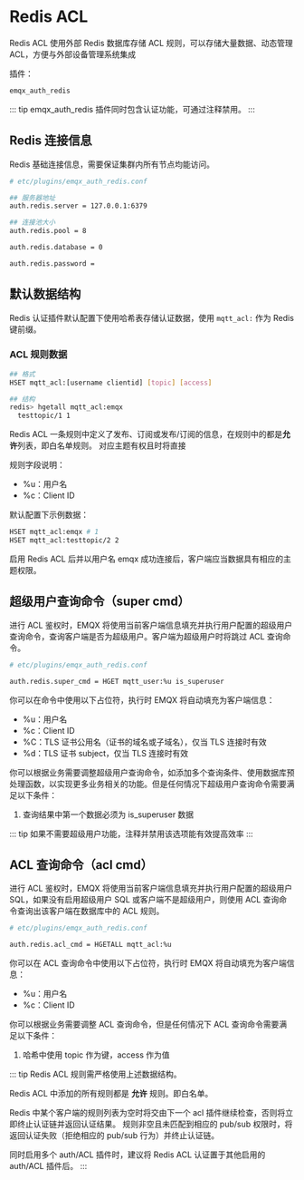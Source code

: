 # Redis ACL


Redis ACL 使用外部 Redis 数据库存储 ACL 规则，可以存储大量数据、动态管理 ACL，方便与外部设备管理系统集成

插件：

```bash
emqx_auth_redis
```

::: tip
emqx_auth_redis 插件同时包含认证功能，可通过注释禁用。
:::


## Redis 连接信息

Redis 基础连接信息，需要保证集群内所有节点均能访问。

```bash
# etc/plugins/emqx_auth_redis.conf

## 服务器地址
auth.redis.server = 127.0.0.1:6379

## 连接池大小
auth.redis.pool = 8

auth.redis.database = 0

auth.redis.password =
```


## 默认数据结构

Redis 认证插件默认配置下使用哈希表存储认证数据，使用 `mqtt_acl:` 作为 Redis 键前缀。

### ACL 规则数据

```bash
## 格式
HSET mqtt_acl:[username clientid] [topic] [access]

## 结构
redis> hgetall mqtt_acl:emqx
  testtopic/1 1
```

Redis ACL 一条规则中定义了发布、订阅或发布/订阅的信息，在规则中的都是**允许**列表，即白名单规则。
对应主题有权且时将直接

规则字段说明：

  - %u：用户名
  - %c：Client ID

默认配置下示例数据：

```bash
HSET mqtt_acl:emqx # 1
HSET mqtt_acl:testtopic/2 2
```

启用 Redis ACL 后并以用户名 emqx 成功连接后，客户端应当数据具有相应的主题权限。



## 超级用户查询命令（super cmd）

进行 ACL 鉴权时，EMQX 将使用当前客户端信息填充并执行用户配置的超级用户查询命令，查询客户端是否为超级用户。客户端为超级用户时将跳过 ACL 查询命令。

```bash
# etc/plugins/emqx_auth_redis.conf

auth.redis.super_cmd = HGET mqtt_user:%u is_superuser
```

你可以在命令中使用以下占位符，执行时 EMQX 将自动填充为客户端信息：

- %u：用户名
- %c：Client ID
- %C：TLS 证书公用名（证书的域名或子域名），仅当 TLS 连接时有效
- %d：TLS 证书 subject，仅当 TLS 连接时有效


你可以根据业务需要调整超级用户查询命令，如添加多个查询条件、使用数据库预处理函数，以实现更多业务相关的功能。但是任何情况下超级用户查询命令需要满足以下条件：

1. 查询结果中第一个数据必须为 is_superuser 数据


::: tip
如果不需要超级用户功能，注释并禁用该选项能有效提高效率
:::


## ACL 查询命令（acl cmd）

进行 ACL 鉴权时，EMQX 将使用当前客户端信息填充并执行用户配置的超级用户 SQL，如果没有启用超级用户 SQL 或客户端不是超级用户，则使用 ACL 查询命令查询出该客户端在数据库中的 ACL 规则。

```bash
# etc/plugins/emqx_auth_redis.conf

auth.redis.acl_cmd = HGETALL mqtt_acl:%u
```

你可以在 ACL 查询命令中使用以下占位符，执行时 EMQX 将自动填充为客户端信息：

- %u：用户名
- %c：Client ID

你可以根据业务需要调整 ACL 查询命令，但是任何情况下 ACL 查询命令需要满足以下条件：

1. 哈希中使用 topic 作为键，access 作为值


::: tip
Redis ACL 规则需严格使用上述数据结构。

Redis ACL 中添加的所有规则都是 **允许** 规则。即白名单。

Redis 中某个客户端的规则列表为空时将交由下一个 acl 插件继续检查，否则将立即终止认证链并返回认证结果。
规则非空且未匹配到相应的 pub/sub 权限时，将返回认证失败（拒绝相应的 pub/sub 行为）并终止认证链。

同时启用多个 auth/ACL 插件时，建议将 Redis ACL 认证置于其他启用的 auth/ACL 插件后。
:::
